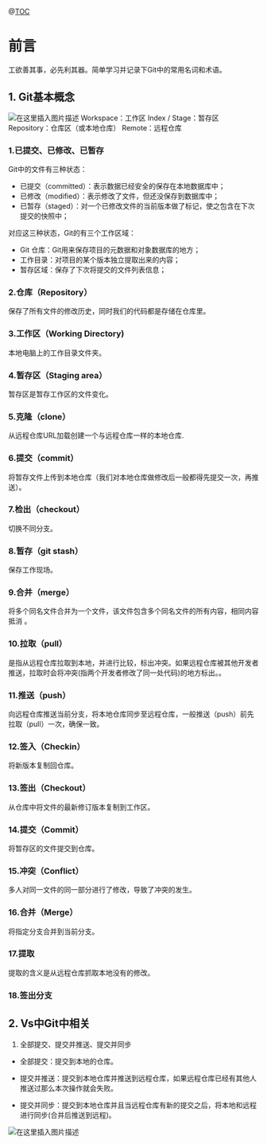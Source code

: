 ﻿@[TOC](目录)
# 前言
工欲善其事，必先利其器。简单学习并记录下Git中的常用名词和术语。
## 1. Git基本概念
![在这里插入图片描述](https://img-blog.csdnimg.cn/15a5d08d81194a20a80b455ad9e5fc33.png)
Workspace：工作区
Index / Stage：暂存区
Repository：仓库区（或本地仓库）
Remote：远程仓库
### 1.已提交、已修改、已暂存
Git中的文件有三种状态：
* 已提交（committed）：表示数据已经安全的保存在本地数据库中；
* 已修改（modified）：表示修改了文件，但还没保存到数据库中；
* 已暂存（staged）：对一个已修改文件的当前版本做了标记，使之包含在下次提交的快照中；

对应这三种状态，Git的有三个工作区域：

* Git 仓库：Git用来保存项目的元数据和对象数据库的地方；
* 工作目录：对项目的某个版本独立提取出来的内容；
* 暂存区域：保存了下次将提交的文件列表信息；

### 2.仓库（Repository）
保存了所有文件的修改历史，同时我们的代码都是存储在仓库里。
### 3.工作区（Working Directory)
本地电脑上的工作目录文件夹。
### 4.暂存区（Staging area）
暂存区是暂存工作区的文件变化。
### 5.克隆（clone）
从远程仓库URL加载创建一个与远程仓库一样的本地仓库.
### 6.提交（commit）
将暂存文件上传到本地仓库（我们对本地仓库做修改后一般都得先提交一次，再推送）。
### 7.检出（checkout）
切换不同分支。
### 8.暂存（git stash）
保存工作现场。
### 9.合并（merge）
将多个同名文件合并为一个文件，该文件包含多个同名文件的所有内容，相同内容抵消
。
### 10.拉取（pull）
是指从远程仓库拉取到本地，并进行比较，标出冲突。如果远程仓库被其他开发者推送，拉取时会将冲突(指两个开发者修改了同一处代码)的地方标出。。
### 11.推送（push）
向远程仓库推送当前分支，将本地仓库同步至远程仓库，一般推送（push）前先拉取（pull）一次，确保一致。
### 12.签入（Checkin）
将新版本复制回仓库。
### 13.签出（Checkout）
从仓库中将文件的最新修订版本复制到工作区。
### 14.提交（Commit）
将暂存区的文件提交到仓库。
### 15.冲突（Conflict）
多人对同一文件的同一部分进行了修改，导致了冲突的发生。
### 16.合并（Merge）
将指定分支合并到当前分支。
### 17.提取
提取的含义是从远程仓库抓取本地没有的修改。
### 18.签出分支
## 2. Vs中Git中相关
1. 全部提交、提交并推送、提交并同步

* 全部提交：提交到本地的仓库。

* 提交并推送：提交到本地仓库并推送到远程仓库，如果远程仓库已经有其他人推送过那么本次操作就会失败。

* 提交并同步：提交到本地仓库并且当远程仓库有新的提交之后，将本地和远程进行同步(合并后推送到远程)。

![在这里插入图片描述](https://img-blog.csdnimg.cn/715e67608f99409b9643b0ecf9f4422a.png#pic_center)


